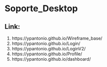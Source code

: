 # Soporte_Desktop
<h2>Link:</h2>
<ol>
  <li> https://ypantonio.github.io/Wireframe_base/ </li>
  <li> https://ypantonio.github.io/Login/ </li>
  <li> https://ypantonio.github.io/LoginV2/ </li>
  <li> https://ypantonio.github.io/Profile/ </li>
  <li> https://ypantonio.github.io/dashboard/ </li>
</ol>
